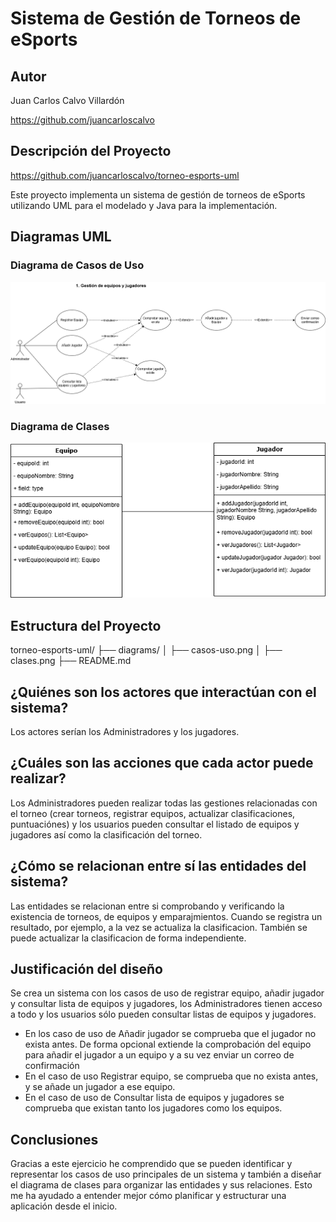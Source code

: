 # Sistema de Gestión de Torneos de eSports
## Autor
Juan Carlos Calvo Villardón

https://github.com/juancarloscalvo
## Descripción del Proyecto
https://github.com/juancarloscalvo/torneo-esports-uml

Este proyecto implementa un sistema de gestión de torneos de eSports
utilizando UML para el modelado y Java para la implementación.
## Diagramas UML
### Diagrama de Casos de Uso
![Diagrama de casos de uso](diagrams/casos-uso.png)
### Diagrama de Clases
![Diagrama de clases](diagrams/clases.png)
## Estructura del Proyecto
torneo-esports-uml/
├── diagrams/
│ ├── casos-uso.png
│ ├── clases.png
├── README.md


## ¿Quiénes son los actores que interactúan con el sistema?
Los actores serían los Administradores y los jugadores.

## ¿Cuáles son las acciones que cada actor puede realizar?
Los Administradores pueden realizar todas las gestiones relacionadas con el torneo (crear torneos, registrar equipos, actualizar clasificaciones, puntuaciónes)
y los usuarios pueden consultar el listado de equipos y jugadores así como la clasificación del torneo.

## ¿Cómo se relacionan entre sí las entidades del sistema?
Las entidades se relacionan entre si comprobando y verificando la existencia de torneos, de equipos y emparajmientos. Cuando se registra un resultado, por ejemplo, a la vez se actualiza la clasificacion. También se puede actualizar la clasificacion de forma independiente.

## Justificación del diseño
Se crea un sistema con los casos de uso de registrar equipo, añadir jugador y consultar lista de equipos y jugadores, los Administradores tienen acceso a todo y los usuarios sólo pueden consultar listas de equipos y jugadores. 
- En los caso de uso de Añadir jugador se comprueba que el jugador no exista antes. De forma opcional extiende la comprobación del equipo para añadir el jugador a un equipo y a su vez enviar un correo de confirmación
- En el caso de uso Registrar equipo, se comprueba que no exista antes, y se añade un jugador a ese equipo.
- En el caso de uso de Consultar lista de equipos y jugadores se comprueba que existan tanto los jugadores como los equipos.
  
## Conclusiones
Gracias a este ejercicio he comprendido que se pueden identificar y representar los casos de uso principales de un sistema y también a diseñar el diagrama de clases para organizar las entidades y sus relaciones. Esto me ha ayudado a entender mejor cómo planificar y estructurar una aplicación desde el inicio.
